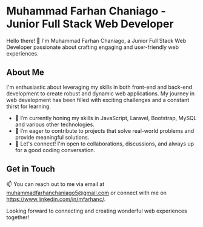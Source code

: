 # Muhammad Farhan Chaniago - Junior Full Stack Web Developer

Hello there! 👋 I'm Muhammad Farhan Chaniago, a Junior Full Stack Web Developer passionate about crafting engaging and user-friendly web experiences.

## About Me
I'm enthusiastic about leveraging my skills in both front-end and back-end development to create robust and dynamic web applications. My journey in web development has been filled with exciting challenges and a constant thirst for learning.

- 🔭 I’m currently honing my skills in JavaScript, Laravel, Bootstrap, MySQL and various other technologies.
- 🌱 I’m eager to contribute to projects that solve real-world problems and provide meaningful solutions.
- 💬 Let's connect! I'm open to collaborations, discussions, and always up for a good coding conversation.

## Get in Touch
📫 You can reach out to me via email at muhammadfarhanchaniago5@gmail.com or connect with me on https://www.linkedin.com/in/mfarhanc/.

Looking forward to connecting and creating wonderful web experiences together!
